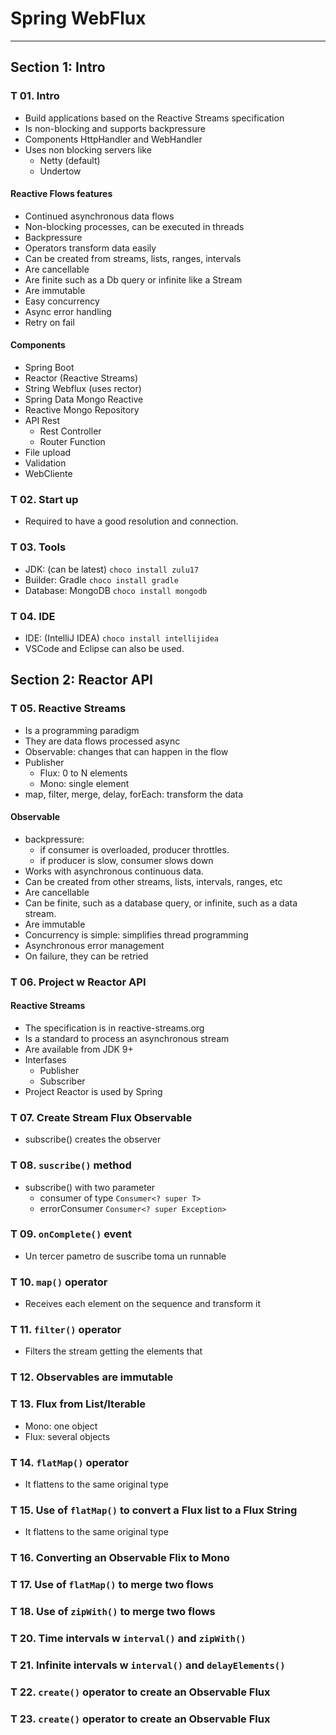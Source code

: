 
# Spring WebFlux

---

## Section 1: Intro

### T 01. Intro

- Build applications based on the Reactive Streams specification
- Is non-blocking and supports backpressure 
- Components HttpHandler and WebHandler
- Uses non blocking servers like
  - Netty (default)
  - Undertow

#### Reactive Flows features
- Continued asynchronous data flows
- Non-blocking processes, can be executed in threads
- Backpressure
- Operators transform data easily
- Can be created from streams, lists, ranges, intervals
- Are cancellable
- Are finite such as a Db query or infinite like a Stream
- Are immutable
- Easy concurrency
- Async error handling
- Retry on fail 

#### Components

- Spring Boot
- Reactor (Reactive Streams)
- String Webflux (uses rector)
- Spring Data Mongo Reactive
- Reactive Mongo Repository
- API Rest
  - Rest Controller
  - Router Function
- File upload
- Validation
- WebCliente


### T 02. Start up

- Required to have a good resolution and connection.

### T 03. Tools

- JDK: (can be latest) `choco install zulu17`
- Builder: Gradle `choco install gradle`
- Database: MongoDB `choco install mongodb`

### T 04. IDE

- IDE: (IntelliJ IDEA) `choco install intellijidea`
- VSCode and Eclipse can also be used.

## Section 2: Reactor API

### T 05. Reactive Streams
 
- Is a programming paradigm
- They are data flows processed async
- Observable: changes that can happen in the flow
- Publisher
  - Flux: 0 to N elements
  - Mono: single element
- map, filter, merge, delay, forEach: transform the data

#### Observable
- backpressure: 
  - if consumer is overloaded, producer throttles.
  - if producer is slow, consumer slows down
- Works with asynchronous continuous data.
- Can be created from other streams, lists, intervals, ranges, etc
- Are cancellable
- Can be finite, such as a database query, or infinite, such as a data stream.
- Are immutable
- Concurrency is simple: simplifies thread programming
- Asynchronous error management
- On failure, they can be retried

### T 06. Project w Reactor API

#### Reactive Streams

- The specification is in reactive-streams.org
- Is a standard to process an asynchronous stream
- Are available from JDK 9+
- Interfases
  - Publisher
  - Subscriber
- Project Reactor is used by Spring

### T 07. Create Stream Flux Observable
- subscribe() creates the observer

### T 08. `suscribe()` method
- subscribe() with two parameter
  - consumer of type `Consumer<? super T>` 
  - errorConsumer `Consumer<? super Exception>`



### T 09. `onComplete()` event

- Un tercer pametro de suscribe toma un runnable


### T 10. `map()` operator

- Receives each element on the sequence and transform it

### T 11. `filter()` operator

- Filters the stream getting the elements that

### T 12. Observables are immutable

### T 13. Flux from List/Iterable

- Mono: one object
- Flux: several objects


### T 14. `flatMap()` operator

- It flattens to the same original type 
 
### T 15. Use of `flatMap()` to convert a Flux list to a Flux String

- It flattens to the same original type

### T 16. Converting an Observable Flix to Mono

### T 17. Use of `flatMap()` to merge two flows

### T 18. Use of `zipWith()` to merge two flows

### T 20. Time intervals w `interval()`  and `zipWith()`

### T 21. Infinite intervals w `interval()`  and `delayElements()`

### T 22.  `create()`  operator to create an Observable Flux

### T 23.  `create()`  operator to create an Observable Flux

